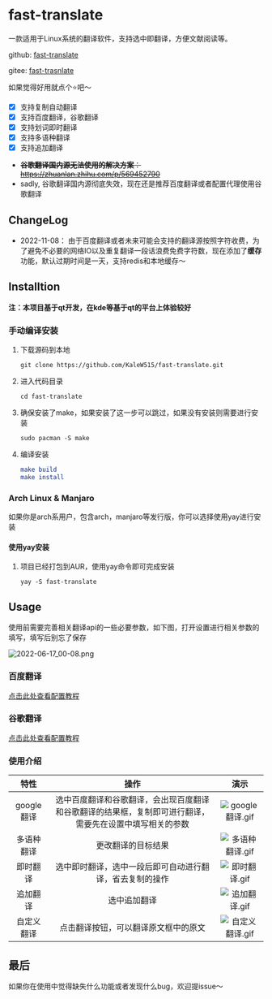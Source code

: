 # fast-translate
一款适用于Linux系统的翻译软件，支持选中即翻译，方便文献阅读等。

github: [fast-translate](https://github.com/KaleW515/fast-translate)

gitee: [fast-trasnlate](https://gitee.com/kalew515/fast-translate)

如果觉得好用就点个:star:吧～

- [x] 支持复制自动翻译
- [x] 支持百度翻译，谷歌翻译
- [x] 支持划词即时翻译
- [x] 支持多语种翻译
- [x] 支持追加翻译
- ~~**谷歌翻译国内源无法使用的解决方案**：https://zhuanlan.zhihu.com/p/569452790~~
- sadly, 谷歌翻译国内源彻底失效，现在还是推荐百度翻译或者配置代理使用谷歌翻译

## ChangeLog

- 2022-11-08： 由于百度翻译或者未来可能会支持的翻译源按照字符收费，为了避免不必要的网络IO以及重复翻译一段话浪费免费字符数，现在添加了**缓存**功能，默认过期时间是一天，支持redis和本地缓存～

## Installtion

**注：本项目基于qt开发，在kde等基于qt的平台上体验较好**

### 手动编译安装

1. 下载源码到本地

   `git clone https://github.com/KaleW515/fast-translate.git`

2. 进入代码目录

   `cd fast-translate`

3. 确保安装了make，如果安装了这一步可以跳过，如果没有安装则需要进行安装

   `sudo pacman -S make`

4. 编译安装

   ```cmake
   make build
   make install
   ```

### Arch Linux & Manjaro

如果你是arch系用户，包含arch，manjaro等发行版，你可以选择使用yay进行安装

#### 使用yay安装

1. 项目已经打包到AUR，使用yay命令即可完成安装

   `yay -S fast-translate`

## Usage

使用前需要完善相关翻译api的一些必要参数，如下图，打开设置进行相关参数的填写，填写后别忘了保存

![2022-06-17_00-08.png](https://s2.loli.net/2022/06/17/dvGH9AshZfQSYec.png)

### 百度翻译

[点击此处查看配置教程](https://github.com/KaleW515/fast-translate/blob/main/docs/百度翻译.md)

### 谷歌翻译

[点击此处查看配置教程](https://github.com/KaleW515/fast-translate/blob/main/docs/谷歌翻译.md)

### 使用介绍

|    特性    |                             操作                             |                             演示                             |
| :--------: | :----------------------------------------------------------: | :----------------------------------------------------------: |
| google翻译 | 选中百度翻译和谷歌翻译，会出现百度翻译和谷歌翻译的结果框，复制即可进行翻译，需要先在设置中填写相关的参数 | ![google翻译.gif](https://s2.loli.net/2022/06/16/YqABIFdsknuw6KP.gif) |
| 多语种翻译 |                      更改翻译的目标结果                      | ![多语种翻译.gif](https://s2.loli.net/2022/06/16/jOT6wLlY8BPZtdu.gif) |
|  即时翻译  |   选中即时翻译，选中一段后即可自动进行翻译，省去复制的操作   | ![即时翻译.gif](https://s2.loli.net/2022/06/16/xqBjub7hJGMTXWd.gif) |
|  追加翻译  |                         选中追加翻译                         | ![追加翻译.gif](https://s2.loli.net/2022/06/16/4xR9MBTstH2FidS.gif) |
| 自定义翻译 |             点击翻译按钮，可以翻译原文框中的原文             | ![自定义翻译.gif](https://s2.loli.net/2022/06/16/RtWxJw1faU4mnFV.gif) |

## 最后

如果你在使用中觉得缺失什么功能或者发现什么bug，欢迎提issue～
